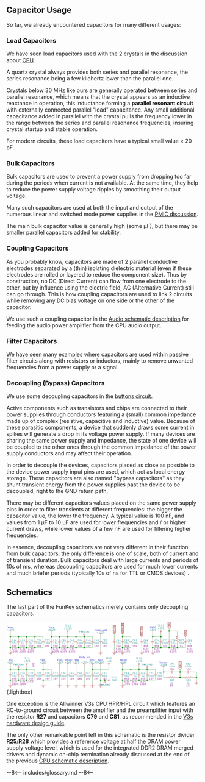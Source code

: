 ## Capacitor Usage

So far, we already encountered capacitors for many different usages:

### Load Capacitors

We have seen load capacitors used with the 2 crystals in the
discussion about [CPU][1].

A quartz crystal always provides both series and parallel resonance,
the series resonance being a few kilohertz lower than the parallel
one.

Crystals below 30 MHz like ours are generally operated between series
and parallel resonance, which means that the crystal appears as an
inductive reactance in operation, this inductance forming a
**parallel resonant circuit** with externally connected parallel
"load" capacitance. Any small additional capacitance added in parallel
with the crystal pulls the frequency lower in the range between the
series and parallel resonance frequencies, insuring crystal startup
and stable operation.

For modern circuits, these load capacitors have a typical small value
< 20 pF.

### Bulk Capacitors

Bulk capacitors are used to prevent a power supply from dropping too
far during the periods when current is not available. At the same
time, they help to reduce the power supply voltage ripples by
smoothing their output voltage.

Many such capacitors are used at both the input and output of the
numerous linear and switched mode power supplies in the [PMIC
discussion][2].

The main bulk capacitor value is generally high (some µF), but there
may be smaller parallel capacitors added for stability.

### Coupling Capacitors

As you probably know, capacitors are made of 2 parallel conductive
electrodes separated by a (thin) isolating dielectric material (even
if these electrodes are rolled or layered to reduce the component
size). Thus by construction, no DC (Direct Current) can flow from one
electrode to the other, but by influence using the electric field, AC
(Alternative Current) still can go through. This is how coupling
capacitors are used to link 2 circuits while removing any DC bias
voltage on one side or the other of the capacitor.

We use such a coupling capacitor in the [Audio schematic
description][3] for feeding the audio power amplifier from the CPU
audio output.

### Filter Capacitors

We have seen many examples where capacitors are used within passive
filter circuits along with resistors or inductors, mainly to remove
unwanted frequencies from a power supply or a signal.

### Decoupling (Bypass) Capacitors

We use some decoupling capacitors in the [buttons circuit][4].

Active components such as transistors and chips are connected to their
power supplies through conductors featuring a (small) common impedance
made up of complex (resistive, capacitive and inductive)
value. Because of these parasitic components, a device that suddenly
draws some current in spikes will generate a drop in its voltage power
supply. If many devices are sharing the same power supply and
impedance, the state of one device will be coupled to the other ones
through the common impedance of the power supply conductors and may
affect their operation.

In order to decouple the devices, capacitors placed as close as
possible to the device power supply input pins are used, which act as
local energy storage. These capacitors are also named "bypass
capacitors" as they shunt transient energy from the power supplies
past the device to be decoupled, right to the GND return path.

There may be different capacitors values placed on the same power
supply pins in order to filter transients at different frequencies:
the bigger the capacitor value, the lower the frequency. A typical
value is 100 nF, and values from 1 µF to 10 µF are used for lower
frequencies and / or higher current draws, while lower values of a few
nF are used for filtering higher frequencies.

In essence, decoupling capacitors are not very different in their
function from bulk capacitors: the only difference is one of scale,
both of current and of transient duration. Bulk capacitors deal with
large currents and periods of 10s of ms, whereas decoupling capacitors
are used for much lower currents and much briefer periods (typically
10s of ns for TTL or CMOS devices) .

## Schematics

The last part of the FunKey schematics merely contains only decoupling
capacitors:

![Decoupling Schematics](/assets/images/Decoupling_Schematics.png){.lightbox}

One exception is the Allwinner V3s CPU HPR/HPL circuit which features
an RC-to-ground circuit between the amplifier and the preamplifier
input with the resistor **R27** and capacitors **C79** and **C81**, as
recommended in the [V3s hardware design guide][5].

The only other remarkable point left in this schematic is the resistor
divider **R25**/**R28** which provides a reference voltage at half the
DRAM power supply voltage level, which is used for the integrated DDR2
DRAM merged drivers and dynamic on-chip termination already discussed
at the end of the previous [CPU schematic description][6].

[1]: /developers/hardware/cpu
[2]: /developers/hardware/power/pmic
[3]: /developers/hardware/audio
[4]: /developers/hardware/buttons
[5]: https://github.com/Squonk42/V3s_Documentation/blob/master/V3s%20hardware%20design%20guide%20V1.0_20150519%20EN%20Non%20Official.pdf
[6]: /developers/hardware/cpu

--8<--
includes/glossary.md
--8<--
